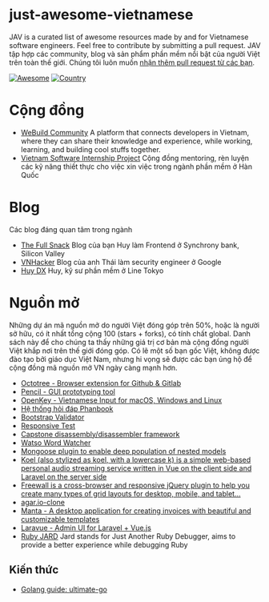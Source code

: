 just-awesome-vietnamese
=======================

JAV is a curated list of awesome resources made by and for Vietnamese software engineers. Feel free to contribute by submitting a pull request.
JAV tập hợp các community, blog và sản phẩm phần mềm nổi bật của người Việt trên toàn thế giới. Chúng tôi luôn muốn [nhận thêm pull request từ các bạn](CONTRIBUTING.md).

[![Awesome](https://cdn.rawgit.com/sindresorhus/awesome/d7305f38d29fed78fa85652e3a63e154dd8e8829/media/badge.svg)](https://github.com/sindresorhus/awesome)
[![Country](https://img.shields.io/badge/country-vietnam-blue.svg)](https://github.com/thanhphu/awesome-vietnamese)

# Cộng đồng
- [WeBuild Community](https://webuild.community/) A platform that connects developers in Vietnam, where they can share their knowledge and experience, while working, learning, and building cool stuffs together.
- [Vietnam Software Internship Project](https://netviet.kr/vsip) Cộng đồng mentoring, rèn luyện các kỹ năng thiết thực cho việc xin việc trong ngành phần mềm ở Hàn Quốc

# Blog
Các blog đáng quan tâm trong ngành
- [The Full Snack](https://thefullsnack.com) Blog của bạn Huy làm Frontend ở Synchrony bank, Silicon Valley
- [VNHacker](vnhacker.blogspot.com/) Blog của anh Thái làm security engineer ở Google
- [Huy DX](https://huydx.com/) Huy, kỹ sư phần mềm ở Line Tokyo

# Nguồn mở

Những dự án mã nguồn mở do người Việt đóng góp trên 50%, hoặc là người sở hữu, có ít nhất tổng cộng 100 (stars + forks), có tính chất global. Danh sách này để cho chúng ta thấy những giá trị cơ bản mà cộng đồng người Việt khắp nơi trên thế giới đóng góp. Có lẽ một số bạn gốc Việt, không được đào tạo bởi giáo dục Việt Nam, nhưng hi vọng sẽ được các bạn ủng hộ để cộng đồng mã nguồn mở VN ngày càng mạnh hơn.

- [Octotree - Browser extension for Github & Gitlab](https://github.com/buunguyen/octotree)
- [Pencil - GUI prototyping tool](https://github.com/evolus/pencil)
- [OpenKey - Vietnamese Input for macOS, Windows and Linux](https://github.com/tuyenvm/OpenKey)
- [Hệ thống hỏi đáp Phanbook](http://phanbook.com/en/)
- [Bootstrap Validator](https://github.com/nghuuphuoc/bootstrapvalidator)
- [Responsive Test](https://github.com/nghuuphuoc/responsivetest)
- [Capstone disassembly/disassembler framework](https://github.com/aquynh/capstone)
- [Watso Word Watcher](https://github.com/dannguyen/watson-word-watcher)
- [Mongoose plugin to enable deep population of nested models](https://github.com/buunguyen/mongoose-deep-populate)
- [Koel (also stylized as koel, with a lowercase k) is a simple web-based personal audio streaming service written in Vue on the client side and Laravel on the server side](https://github.com/phanan/koel)
- [Freewall is a cross-browser and responsive jQuery plugin to help you create many types of grid layouts for desktop, mobile, and tablet...](https://github.com/kombai/freewall)
- [agar.io-clone](https://github.com/huytd/agar.io-clone)
- [Manta - A desktop application for creating invoices with beautiful and customizable templates](https://github.com/hql287/Manta)
- [Laravue - Admin UI for Laravel + Vue.js](https://github.com/tuandm/laravue)
- [Ruby JARD](https://github.com/nguyenquangminh0711/ruby_jard) Jard stands for Just Another Ruby Debugger, aims to provide a better experience while debugging Ruby

## Kiến thức
- [Golang guide: ultimate-go](https://github.com/hoanhan101/ultimate-go)
